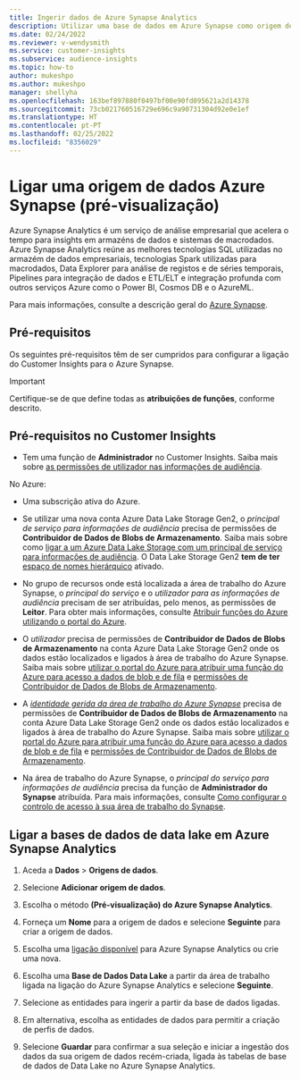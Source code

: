```yaml
---
title: Ingerir dados de Azure Synapse Analytics
description: Utilizar uma base de dados em Azure Synapse como origem de dados em Dynamics 365 Customer Insights.
ms.date: 02/24/2022
ms.reviewer: v-wendysmith
ms.service: customer-insights
ms.subservice: audience-insights
ms.topic: how-to
author: mukeshpo
ms.author: mukeshpo
manager: shellyha
ms.openlocfilehash: 163bef897880f0497bf00e90fd095621a2d14378
ms.sourcegitcommit: 73cb021760516729e696c9a90731304d92e0e1ef
ms.translationtype: HT
ms.contentlocale: pt-PT
ms.lasthandoff: 02/25/2022
ms.locfileid: "8356029"
---
```

# <a name="connect-an-azure-synapse-data-source-preview"></a>Ligar uma origem de dados Azure Synapse (pré-visualização)

Azure Synapse Analytics é um serviço de análise empresarial que acelera o tempo para insights em armazéns de dados e sistemas de macrodados. Azure Synapse Analytics reúne as melhores tecnologias SQL utilizadas no armazém de dados empresariais, tecnologias Spark utilizadas para macrodados, Data Explorer para análise de registos e de séries temporais, Pipelines para integração de dados e ETL/ELT e integração profunda com outros serviços Azure como o Power BI, Cosmos DB e o AzureML.

Para mais informações, consulte a descrição geral do [Azure Synapse](/azure/synapse-analytics/overview-what-is).

## <a name="prerequisites"></a>Pré-requisitos

Os seguintes pré-requisitos têm de ser cumpridos para configurar a ligação do Customer Insights para o Azure Synapse.

> [!IMPORTANT]
> Certifique-se de que define todas as **atribuições de funções**, conforme descrito.  

## <a name="prerequisites-in-customer-insights"></a>Pré-requisitos no Customer Insights

* Tem uma função de **Administrador** no Customer Insights. Saiba mais sobre [as permissões de utilizador nas informações de audiência](permissions.md#assign-roles-and-permissions).

No Azure: 

- Uma subscrição ativa do Azure.

- Se utilizar uma nova conta Azure Data Lake Storage Gen2, o *principal de serviço para informações de audiência* precisa de permissões de **Contribuidor de Dados de Blobs de Armazenamento**. Saiba mais sobre como [ligar a um Azure Data Lake Storage com um principal de serviço para informações de audiência](connect-service-principal.md). O Data Lake Storage Gen2 **tem de ter** [espaço de nomes hierárquico](/azure/storage/blobs/data-lake-storage-namespace) ativado.

- No grupo de recursos onde está localizada a área de trabalho do Azure Synapse, o *principal do serviço* e o *utilizador para as informações de audiência* precisam de ser atribuídas, pelo menos, as permissões de **Leitor**. Para obter mais informações, consulte [Atribuir funções do Azure utilizando o portal do Azure](/azure/role-based-access-control/role-assignments-portal).

- O *utilizador* precisa de permissões de **Contribuidor de Dados de Blobs de Armazenamento** na conta Azure Data Lake Storage Gen2 onde os dados estão localizados e ligados à área de trabalho do Azure Synapse. Saiba mais sobre [utilizar o portal do Azure para atribuir uma função do Azure para acesso a dados de blob e de fila](/azure/storage/common/storage-auth-aad-rbac-portal) e [permissões de Contribuidor de Dados de Blobs de Armazenamento](/azure/role-based-access-control/built-in-roles#storage-blob-data-contributor).

- A *[identidade gerida da área de trabalho do Azure Synapse](/azure/synapse-analytics/security/synapse-workspace-managed-identity)* precisa de permissões de **Contribuidor de Dados de Blobs de Armazenamento** na conta Azure Data Lake Storage Gen2 onde os dados estão localizados e ligados à área de trabalho do Azure Synapse. Saiba mais sobre [utilizar o portal do Azure para atribuir uma função do Azure para acesso a dados de blob e de fila](/azure/storage/common/storage-auth-aad-rbac-portal) e [permissões de Contribuidor de Dados de Blobs de Armazenamento](/azure/role-based-access-control/built-in-roles#storage-blob-data-contributor).

- Na área de trabalho do Azure Synapse, o *principal do serviço para informações de audiência* precisa da função de **Administrador do Synapse** atribuída. Para mais informações, consulte [Como configurar o controlo de acesso à sua área de trabalho do Synapse](/azure/synapse-analytics/security/how-to-set-up-access-control).

## <a name="connect-to-data-lake-databases-in-azure-synapse-analytics"></a>Ligar a bases de dados de data lake em Azure Synapse Analytics

1. Aceda a **Dados** > **Origens de dados**.

1. Selecione **Adicionar origem de dados**.

1. Escolha o método **(Pré-visualização) do Azure Synapse Analytics**.

1. Forneça um **Nome** para a origem de dados e selecione **Seguinte** para criar a origem de dados. 

1. Escolha uma [ligação disponível](connections.md) para Azure Synapse Analytics ou crie uma nova.

1. Escolha uma **Base de Dados Data Lake** a partir da área de trabalho ligada na ligação do Azure Synapse Analytics e selecione **Seguinte**.

1. Selecione as entidades para ingerir a partir da base de dados ligadas. 

1. Em alternativa, escolha as entidades de dados para permitir a criação de perfis de dados. 

1. Selecione **Guardar** para confirmar a sua seleção e iniciar a ingestão dos dados da sua origem de dados recém-criada, ligada às tabelas de base de dados de Data Lake no Azure Synapse Analytics.
